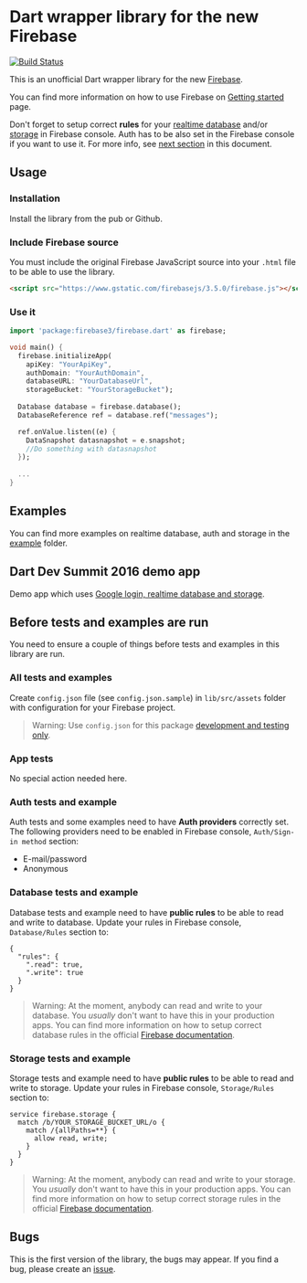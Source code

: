 # Dart wrapper library for the new Firebase

[![Build Status](https://travis-ci.org/Janamou/firebase3-dart.svg?branch=master)](https://travis-ci.org/Janamou/firebase3-dart)

This is an unofficial Dart wrapper library for the new [Firebase](https://firebase.google.com). 

You can find more information on how to use Firebase on [Getting started](https://firebase.google.com/docs/web/setup) page.

Don't forget to setup correct **rules** for your [realtime database](https://firebase.google.com/docs/database/security/) and/or [storage](https://firebase.google.com/docs/storage/security/) in Firebase console. 
Auth has to be also set in the Firebase console if you want to use it. For more info, see [next section](https://github.com/Janamou/firebase3-dart#before-tests-and-examples-are-run) in this document.

## Usage

### Installation

Install the library from the pub or Github.

### Include Firebase source

You must include the original Firebase JavaScript source into your `.html` file to be able to use the library.

```html
<script src="https://www.gstatic.com/firebasejs/3.5.0/firebase.js"></script>
```

### Use it

```dart
import 'package:firebase3/firebase.dart' as firebase;

void main() {
  firebase.initializeApp(
    apiKey: "YourApiKey",
    authDomain: "YourAuthDomain",
    databaseURL: "YourDatabaseUrl",
    storageBucket: "YourStorageBucket");
    
  Database database = firebase.database();
  DatabaseReference ref = database.ref("messages");  

  ref.onValue.listen((e) {
    DataSnapshot datasnapshot = e.snapshot;
    //Do something with datasnapshot
  });
  
  ...
}
```

## Examples

You can find more examples on realtime database, auth and storage in the [example](https://github.com/Janamou/firebase3-dart/tree/master/example) folder.

## Dart Dev Summit 2016 demo app

Demo app which uses [Google login, realtime database and storage](https://github.com/Janamou/firebase-demo).

## Before tests and examples are run

You need to ensure a couple of things before tests and examples in this library are run.

### All tests and examples

Create `config.json` file (see `config.json.sample`) in `lib/src/assets` folder with configuration for your Firebase project.

> Warning: Use `config.json` for this package [development and testing only](https://github.com/Janamou/firebase3-dart/tree/master/lib/src/assets).

### App tests

No special action needed here.

### Auth tests and example

Auth tests and some examples need to have **Auth providers** correctly set. The following providers need to be enabled in Firebase console, `Auth/Sign-in method` section:

* E-mail/password
* Anonymous

### Database tests and example

Database tests and example need to have **public rules** to be able to read and write to database. Update your rules in Firebase console, `Database/Rules` section to:

```
{
  "rules": {
    ".read": true,
    ".write": true
  }
}
```

> Warning: At the moment, anybody can read and write to your database. You *usually* don't want to have this in your production apps. You can find more information on how to setup correct database rules in the official [Firebase documentation](https://firebase.google.com/docs/database/security/). 

### Storage tests and example

Storage tests and example need to have **public rules** to be able to read and write to storage. Update your rules in Firebase console, `Storage/Rules` section to:

```
service firebase.storage {
  match /b/YOUR_STORAGE_BUCKET_URL/o {
    match /{allPaths=**} {
      allow read, write;
    }
  }
}
```

> Warning: At the moment, anybody can read and write to your storage. You *usually* don't want to have this in your production apps. You can find more information on how to setup correct storage rules in the official [Firebase documentation](https://firebase.google.com/docs/storage/security/). 


## Bugs

This is the first version of the library, the bugs may appear. If you find a bug, please create an [issue](https://github.com/Janamou/firebase3-dart/issues).


